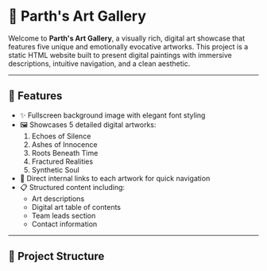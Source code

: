 # 🎨 Parth's Art Gallery

Welcome to **Parth's Art Gallery**, a visually rich, digital art showcase that features five unique and emotionally evocative artworks. This project is a static HTML website built to present digital paintings with immersive descriptions, intuitive navigation, and a clean aesthetic.

---

## 🌟 Features

- ✨ Fullscreen background image with elegant font styling
- 🖼️ Showcases 5 detailed digital artworks:
  1. Echoes of Silence
  2. Ashes of Innocence
  3. Roots Beneath Time
  4. Fractured Realities
  5. Synthetic Soul
- 🔗 Direct internal links to each artwork for quick navigation
- 📋 Structured content including:
  - Art descriptions
  - Digital art table of contents
  - Team leads section
  - Contact information

---

## 📁 Project Structure

